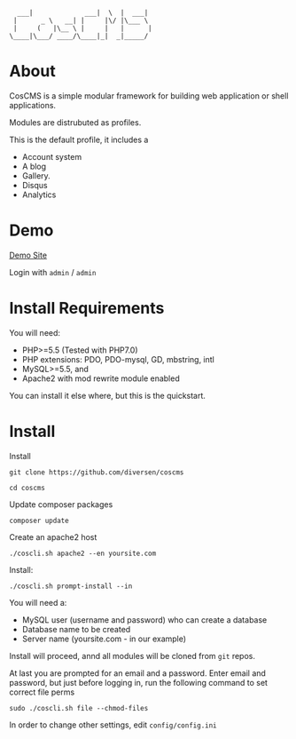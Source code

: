 
	  ___|             ___|  \  |  ___|  
	 |      _ \   __| |     |\/ |\___ \  
	 |     (   |\__ \ |     |   |      | 
	\____|\___/ ____/\____|_|  _|_____/  

# About

CosCMS is a simple modular framework for building web application or shell applications.

Modules are distrubuted as profiles. 

This is the default profile, it includes a 

* Account system
* A blog
* Gallery. 
* Disqus
* Analytics

# Demo

[Demo Site](http://coscms.os-cms.net/) 

Login with `admin` / `admin`

# Install Requirements

You will need: 

* PHP>=5.5 (Tested with PHP7.0)
* PHP extensions: PDO, PDO-mysql, GD, mbstring, intl
* MySQL>=5.5, and 
* Apache2 with mod rewrite module enabled

You can install it else where, but this is the quickstart. 

# Install

Install

    git clone https://github.com/diversen/coscms

    cd coscms
    
Update composer packages
    
    composer update

Create an apache2 host

    ./coscli.sh apache2 --en yoursite.com

Install: 

    ./coscli.sh prompt-install --in
    
You will need a: 

* MySQL user (username and password) who can create a database
* Database name to be created
* Server name (yoursite.com - in our example)

Install will proceed, annd all modules will be cloned from `git` repos. 

At last you are prompted for an email and a password. Enter email and password, but just before logging in, run the following command to set correct file perms

    sudo ./coscli.sh file --chmod-files

In order to change other settings, edit `config/config.ini`

